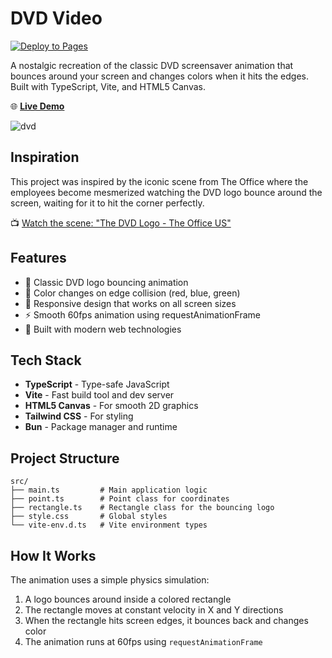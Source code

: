 # DVD Video

[![Deploy to Pages](https://github.com/AlbertSanIza/dvd-video/actions/workflows/deploy.yml/badge.svg)](https://github.com/AlbertSanIza/dvd-video/actions/workflows/deploy.yml)

A nostalgic recreation of the classic DVD screensaver animation that bounces around your screen and changes colors when it hits the edges. Built with TypeScript, Vite, and HTML5 Canvas.

🌐 **[Live Demo](https://albertsaniza.github.io/dvd-video)**

![dvd](https://github.com/user-attachments/assets/e998e2d3-5cce-476f-b763-cb3bf8098583)

## Inspiration

This project was inspired by the iconic scene from The Office where the employees become mesmerized watching the DVD logo bounce around the screen, waiting for it to hit the corner perfectly.

📺 [Watch the scene: "The DVD Logo - The Office US"](https://www.youtube.com/watch?v=QOtuX0jL85Y)

## Features

- 🎯 Classic DVD logo bouncing animation
- 🌈 Color changes on edge collision (red, blue, green)
- 📱 Responsive design that works on all screen sizes
- ⚡ Smooth 60fps animation using requestAnimationFrame
- 🎨 Built with modern web technologies

## Tech Stack

- **TypeScript** - Type-safe JavaScript
- **Vite** - Fast build tool and dev server
- **HTML5 Canvas** - For smooth 2D graphics
- **Tailwind CSS** - For styling
- **Bun** - Package manager and runtime

## Project Structure

```
src/
├── main.ts         # Main application logic
├── point.ts        # Point class for coordinates
├── rectangle.ts    # Rectangle class for the bouncing logo
├── style.css       # Global styles
└── vite-env.d.ts   # Vite environment types
```

## How It Works

The animation uses a simple physics simulation:

1. A logo bounces around inside a colored rectangle
2. The rectangle moves at constant velocity in X and Y directions
3. When the rectangle hits screen edges, it bounces back and changes color
4. The animation runs at 60fps using `requestAnimationFrame`
